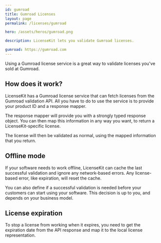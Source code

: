 ```yaml
---
id: gumroad
title: Gumroad Licenses
layout: page
permalink: /licenses/gumroad

hero: /assets/heros/gumroad.png

description: LicenseKit lets you validate Gumroad licenses.

gumroad: https://gumroad.com
---
```


Using a Gumroad license service is a great way to validate licenses you've sold at Gumroad.

## How does it work?

LicenseKit has a Gumroad license service that can fetch licenses from the Gumroad validation API. All you have to do to use the service is to provide your product ID and a response mapper.

The response mapper will provide you with a strongly typed response object. You can then map this information in any way you want, to return a LicenseKit-specific license.

The license will then be validated as normal, using the mapped information that you return. 



## Offline mode

If your software needs to work offline, LicenseKit can cache the last successful validation and ignore any network-based errors. Any license-based error, like expiration, will reset the cache.

You can also define if a successful validation is needed before your customers can start using your software. This decision is up to you, and depends on your business model.


## License expiration

To stop a license from working when it expires, you need to get the expiration date from the API response and map it to the local license representation.